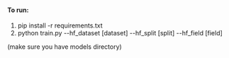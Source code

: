 #### To run:
1. pip install -r requirements.txt
2. python train.py --hf_dataset [dataset] --hf_split [split] --hf_field [field]

(make sure you have models directory)

